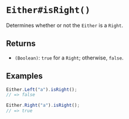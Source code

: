 # `Either#isRight()`

Determines whether or not the `Either` is a `Right`.

## Returns

* `(Boolean)`: `true` for a `Right`; otherwise, `false`.

## Examples

```javascript
Either.Left("a").isRight();
// => false

Either.Right("a").isRight();
// => true
```
